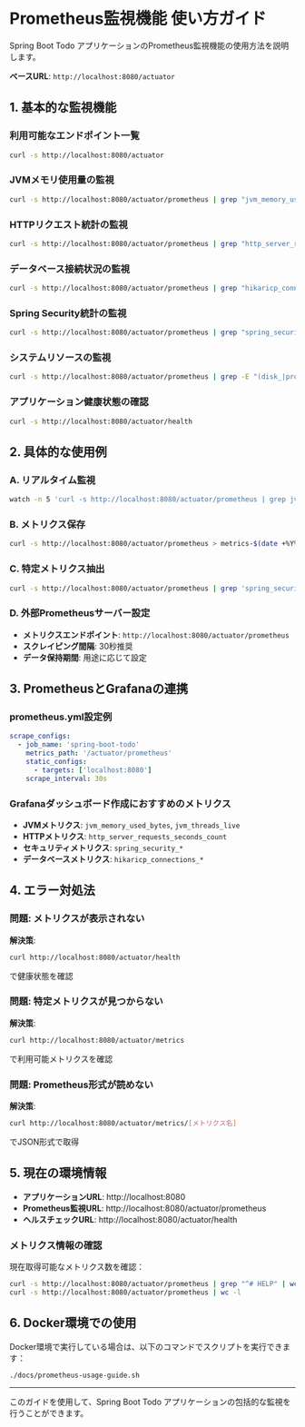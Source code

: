 # Prometheus監視機能 使い方ガイド

Spring Boot Todo アプリケーションのPrometheus監視機能の使用方法を説明します。

**ベースURL**: `http://localhost:8080/actuator`

## 1. 基本的な監視機能

### 利用可能なエンドポイント一覧
```bash
curl -s http://localhost:8080/actuator
```

### JVMメモリ使用量の監視
```bash
curl -s http://localhost:8080/actuator/prometheus | grep "jvm_memory_used_bytes{"
```

### HTTPリクエスト統計の監視
```bash
curl -s http://localhost:8080/actuator/prometheus | grep "http_server_requests_seconds_count"
```

### データベース接続状況の監視
```bash
curl -s http://localhost:8080/actuator/prometheus | grep "hikaricp_connections"
```

### Spring Security統計の監視
```bash
curl -s http://localhost:8080/actuator/prometheus | grep "spring_security_http_secured_requests"
```

### システムリソースの監視
```bash
curl -s http://localhost:8080/actuator/prometheus | grep -E "(disk_|process_cpu_usage)"
```

### アプリケーション健康状態の確認
```bash
curl -s http://localhost:8080/actuator/health
```

## 2. 具体的な使用例

### A. リアルタイム監視
```bash
watch -n 5 'curl -s http://localhost:8080/actuator/prometheus | grep jvm_memory_used_bytes'
```

### B. メトリクス保存
```bash
curl -s http://localhost:8080/actuator/prometheus > metrics-$(date +%Y%m%d-%H%M%S).txt
```

### C. 特定メトリクス抽出
```bash
curl -s http://localhost:8080/actuator/prometheus | grep 'spring_security'
```

### D. 外部Prometheusサーバー設定
- **メトリクスエンドポイント**: `http://localhost:8080/actuator/prometheus`
- **スクレイピング間隔**: 30秒推奨
- **データ保持期間**: 用途に応じて設定

## 3. PrometheusとGrafanaの連携

### prometheus.yml設定例
```yaml
scrape_configs:
  - job_name: 'spring-boot-todo'
    metrics_path: '/actuator/prometheus'
    static_configs:
      - targets: ['localhost:8080']
    scrape_interval: 30s
```

### Grafanaダッシュボード作成におすすめのメトリクス
- **JVMメトリクス**: `jvm_memory_used_bytes`, `jvm_threads_live`
- **HTTPメトリクス**: `http_server_requests_seconds_count`
- **セキュリティメトリクス**: `spring_security_*`
- **データベースメトリクス**: `hikaricp_connections_*`

## 4. エラー対処法

### 問題: メトリクスが表示されない
**解決策**: 
```bash
curl http://localhost:8080/actuator/health
```
で健康状態を確認

### 問題: 特定メトリクスが見つからない
**解決策**: 
```bash
curl http://localhost:8080/actuator/metrics
```
で利用可能メトリクスを確認

### 問題: Prometheus形式が読めない
**解決策**: 
```bash
curl http://localhost:8080/actuator/metrics/[メトリクス名]
```
でJSON形式で取得

## 5. 現在の環境情報

- **アプリケーションURL**: http://localhost:8080
- **Prometheus監視URL**: http://localhost:8080/actuator/prometheus
- **ヘルスチェックURL**: http://localhost:8080/actuator/health

### メトリクス情報の確認
現在取得可能なメトリクス数を確認：
```bash
curl -s http://localhost:8080/actuator/prometheus | grep "^# HELP" | wc -l
curl -s http://localhost:8080/actuator/prometheus | wc -l
```

## 6. Docker環境での使用

Docker環境で実行している場合は、以下のコマンドでスクリプトを実行できます：
```bash
./docs/prometheus-usage-guide.sh
```

---

このガイドを使用して、Spring Boot Todo アプリケーションの包括的な監視を行うことができます。